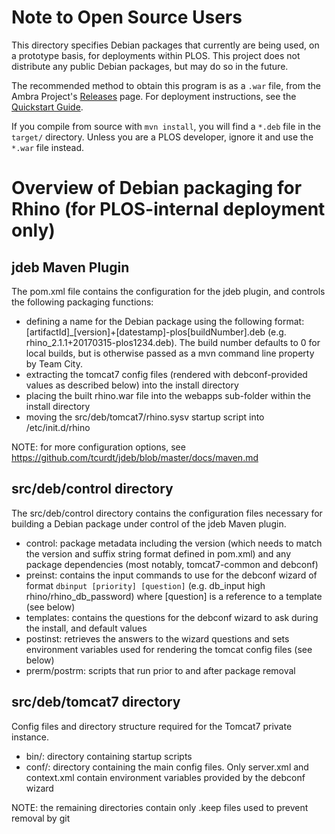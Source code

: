 # Note to Open Source Users #

This directory specifies Debian packages that currently are being used, on a
prototype basis, for deployments within PLOS. This project does not distribute
any public Debian packages, but may do so in the future.

The recommended method to obtain this program is as a `.war` file, from the
Ambra Project's [Releases][release] page. For deployment instructions, see the
[Quickstart Guide][quickstart].

  [release]:    https://plos.github.io/ambraproject/Releases.html
  [quickstart]: https://plos.github.io/ambraproject/Quickstart-Guide.html

If you compile from source with `mvn install`, you will find a `*.deb` file in
the `target/` directory. Unless you are a PLOS developer, ignore it and use the
`*.war` file instead.


# Overview of Debian packaging for Rhino (for PLOS-internal deployment only) #

## jdeb Maven Plugin ##

The pom.xml file contains the configuration for the jdeb plugin, and controls the following packaging functions:
* defining a name for the Debian package using the following format: [artifactId]_[version]+[datestamp]-plos[buildNumber].deb
  (e.g. rhino_2.1.1+20170315-plos1234.deb). The build number defaults to 0 for local builds, but is otherwise passed as a mvn
  command line property by Team City.
* extracting the tomcat7 config files (rendered with debconf-provided values as described below) into the install directory
* placing the built rhino.war file into the webapps sub-folder within the install directory
* moving the src/deb/tomcat7/rhino.sysv startup script into /etc/init.d/rhino

NOTE: for more configuration options, see https://github.com/tcurdt/jdeb/blob/master/docs/maven.md

## src/deb/control directory ##

The src/deb/control directory contains the configuration files necessary for building a Debian package under
control of the jdeb Maven plugin.
* control:      package metadata including the version (which needs to match the version and suffix string format defined
                in pom.xml) and any package dependencies (most notably, tomcat7-common and debconf)
* preinst:      contains the input commands to use for the debconf wizard of format `dbinput [priority] [question]`
                (e.g. db_input high rhino/rhino_db_password) where [question] is a reference to a template (see below)
* templates:    contains the questions for the debconf wizard to ask during the install, and default values
* postinst:     retrieves the answers to the wizard questions and sets environment variables used for rendering the
                tomcat config files (see below)
* prerm/postrm: scripts that run prior to and after package removal

## src/deb/tomcat7 directory ##

Config files and directory structure required for the Tomcat7 private instance.
* bin/:         directory containing startup scripts
* conf/:        directory containing the main config files. Only server.xml and context.xml contain environment
                variables provided by the debconf wizard

NOTE: the remaining directories contain only .keep files used to prevent removal by git